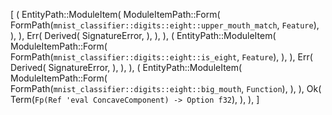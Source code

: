 [
    (
        EntityPath::ModuleItem(
            ModuleItemPath::Form(
                FormPath(`mnist_classifier::digits::eight::upper_mouth_match`, `Feature`),
            ),
        ),
        Err(
            Derived(
                SignatureError,
            ),
        ),
    ),
    (
        EntityPath::ModuleItem(
            ModuleItemPath::Form(
                FormPath(`mnist_classifier::digits::eight::is_eight`, `Feature`),
            ),
        ),
        Err(
            Derived(
                SignatureError,
            ),
        ),
    ),
    (
        EntityPath::ModuleItem(
            ModuleItemPath::Form(
                FormPath(`mnist_classifier::digits::eight::big_mouth`, `Function`),
            ),
        ),
        Ok(
            Term(`Fp(Ref 'eval ConcaveComponent) -> Option f32`),
        ),
    ),
]